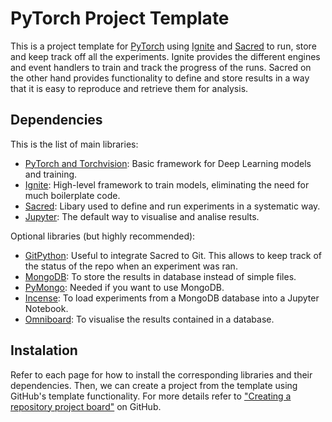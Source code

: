 # PyTorch Project Template

This is a project template for [PyTorch](https://pytorch.org/) using [Ignite](https://github.com/pytorch/ignite) and [Sacred](https://github.com/IDSIA/sacred) to run, store and keep track off all the experiments. Ignite provides the different engines and event handlers to train and track the progress of the runs. Sacred on the other hand provides functionality to define and store results in a way that it is easy to reproduce and retrieve them for analysis.

## Dependencies

This is the list of main libraries:

* [PyTorch and Torchvision](https://pytorch.org/): Basic framework for Deep Learning models and training.
* [Ignite](https://github.com/pytorch/ignite): High-level framework to train models, eliminating the need for much boilerplate code.
* [Sacred](https://github.com/IDSIA/sacred): Libary used to define and run experiments in a systematic way.
* [Jupyter](https://jupyter.org/): The default way to visualise and analise results.

Optional libraries (but highly recommended):

* [GitPython](https://github.com/gitpython-developers/GitPython): Useful to integrate Sacred to Git. This allows to keep track of the status of the repo when an experiment was ran.
* [MongoDB](https://www.mongodb.com/): To store the results in database instead of simple files.
* [PyMongo](https://api.mongodb.com/python/current/): Needed if you want to use MongoDB.
* [Incense](https://github.com/JarnoRFB/incense): To load experiments from a MongoDB database into a Jupyter Notebook.
* [Omniboard](https://github.com/vivekratnavel/omniboard): To visualise the results contained in a database.

## Instalation

Refer to each page for how to install the corresponding libraries and their dependencies. Then, we can create a project from the template using GitHub's template functionality. For more details refer to ["Creating a repository project board"](https://help.github.com/en/articles/creating-a-repository-from-a-template) on GitHub.
